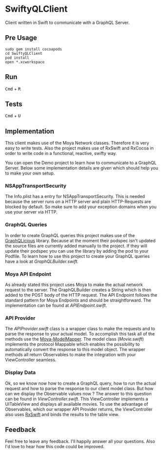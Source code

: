 # SwiftyQLClient
Client written in Swift to communicate with a GraphQL Server.

## Pre Usage
```
sudo gem install cocoapods
cd SwiftyQLClient
pod install
open *.xcworkspace
```

## Run
<kbd>Cmd</kbd> + <kbd>R</kbd>

## Tests
<kbd>Cmd</kbd> + <kbd>U</kbd>

## Implementation
This client makes use of the Moya Network classes. Therefore it is very easy to write tests. Also the project makes use of RxSwift and RxCocoa in order to write code in a functional, reactive, swifty way.

You can open the Demo project to learn how to communicate to a GraphQL Server. Below some implementation details are given which should help you to make your own setup.

### NSAppTransportSecurity
The Info.plist has a entry for NSAppTransportSecurity. This is needed because the server runs on a HTTP server and plain HTTP-Requests are blocked by default. So make sure to add your exception domains when you use your server via HTTP.

### GraphQL Queries
In order to create GraphQL queries this project makes use of the [GraphQLicious](https://github.com/WeltN24/GraphQLicious) library. Because at the moment their podspec isn't updated the source files are currently added manually to the project. If they will update their podspec you can use the library by adding the pod to your Podfile. To learn how to use this project to create your GraphQL queries have a look at *GraphQLBuilder.swift*.

### Moya API Endpoint
As already stated this project uses Moya to make the actual network request to the server. The GraphQLBuilder creates a String which is then added to the POST body of the HTTP request. The API Endpoint follows the standard pattern for Moya Endpoints and should be straightforward. The implementation can be found at *APIEndpoint.swift*.

### API Provider
The *APIProvider.swift* class is a wrapper class to make the requests and to parse the response to your actual model. To accomplish this task all of the methods use the [Moya-ModelMapper](https://github.com/sunshinejr/Moya-ModelMapper). The model class (*Movie.swift*) implements the protocol Mappable which enables the possibility to automatically convert the response to this model object. The wrapper methods all return Observables to make the integration with your ViewController seamless.

### Display Data 
Ok, so we know now how to create a GraphQL query, how to run the actual request and how to parse the response to our client model class. But how can we display the Observable values now ? The answer to this question can be found in *ViewController.swift*. This ViewController implements a UITableView and displays all available movies. To use the advantage of Observables, which our wrapper API Provider returns, the ViewController also uses [RxSwift](https://github.com/ReactiveX/RxSwift) and binds the results to the table view.

## Feedback
Feel free to leave any feedback. I'll happily answer all your questions. Also I'd love to hear how this code could be improved.
